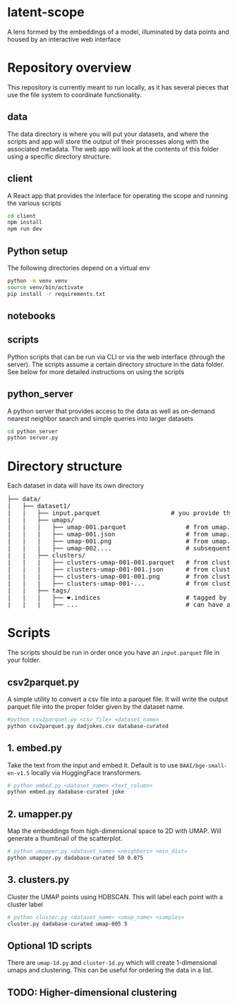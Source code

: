# latent-scope
A lens formed by the embeddings of a model, illuminated by data points and housed by an interactive web interface 


# Repository overview
This repository is currently meant to run locally, as it has several pieces that use the file system to coordinate functionality.

## data
The data directory is where you will put your datasets, and where the scripts and app will store the output of their processes along with the associated metadata. The web app will look at the contents of this folder using a specific directory structure.

## client
A React app that provides the interface for operating the scope and running the various scripts 
```bash
cd client
npm install
npm run dev
```

## Python setup
The following directories depend on a virtual env

```bash
python -m venv venv
source venv/bin/activate
pip install -r requirements.txt
```

## notebooks


## scripts
Python scripts that can be run via CLI or via the web interface (through the server). The scripts assume a certain directory structure in the data folder.  
See below for more detailed instructions on using the scripts


## python_server
A python server that provides access to the data as well as on-demand nearest neighbor search and simple queries into larger datasets
```bash
cd python_server
python server.py
```

# Directory structure

Each dataset in data will have its own directory
<pre>
├── data/
|   ├── dataset1/
|   |   ├── input.parquet                   # you provide this file
|   |   ├── umaps/
|   |   |   ├── umap-001.parquet                # from umap.py, x,y coordinates
|   |   |   ├── umap-001.json                   # from umap.py, params used
|   |   |   ├── umap-001.png                    # from umap.py, thumbnail of plot
|   |   |   ├── umap-002....                    # subsequent runs increment
|   |   ├── clusters/
|   |   |   ├── clusters-umap-001-001.parquet   # from clusters.py, cluster labels
|   |   |   ├── clusters-umap-001-001.json      # from clusters.py, params used
|   |   |   ├── clusters-umap-001-001.png       # from clusters.py, thumbnail of plot
|   |   |   ├── clusters-umap-001-...           # from clusters.py, thumbnail of plot
|   |   ├── tags/
|   |   |   ├── ❤️.indices                       # tagged by UI, powered by server.py
|   |   |   ├── ...                             # can have arbitrary named tags
</pre>

# Scripts
The scripts should be run in order once you have an `input.parquet` file in your folder.

## csv2parquet.py
A simple utility to convert a csv file into a parquet file. It will write the output parquet file into the proper folder given by the dataset name.

```bash
#python csv2parquet.py <csv_file> <dataset_name>
python csv2parquet.py dadjokes.csv database-curated
```

## 1. embed.py 
Take the text from the input and embed it. Default is to use `BAAI/bge-small-en-v1.5` locally via HuggingFace transformers.

```bash
# python embed.py <dataset_name> <text_column>
python embed.py dadabase-curated joke
```

## 2. umapper.py
Map the embeddings from high-dimensional space to 2D with UMAP. Will generate a thumbnail of the scatterplot.
```bash
# python umapper.py <dataset_name> <neighbors> <min_dist>
python umapper.py dadabase-curated 50 0.075 
```


## 3. clusters.py
Cluster the UMAP points using HDBSCAN. This will label each point with a cluster label
```bash
# python cluster.py <dataset_name> <umap_name> <samples>
cluster.py dadabase-curated umap-005 5
```

## Optional 1D scripts
There are `umap-1d.py` and `cluster-1d.py` which will create 1-dimensional umaps and clustering. This can be useful for ordering the data in a list.

## TODO: Higher-dimensional clustering
